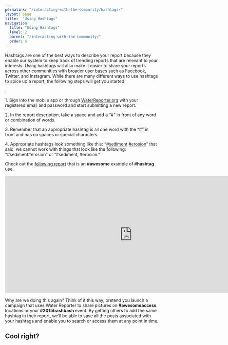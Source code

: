 ```yaml
---
permalink: "/interacting-with-the-community/hashtags/"
layout: page
title:  "Using Hashtags"
navigation:
  title: "Using Hashtags"
  level: 2
  parent: "/interacting-with-the-community/"
  order: 6
---
```


<p>
 Hashtags are one of the best ways to describe your report because they enable our system to keep track of trending reports that are relevant to your interests. Using hashtags will also make it easier to share your reports across other communities with broader user bases such as Facebook, Twitter, and Instagram. While there are many different ways to use hashtags to spice up a report, the following steps will get you started.

.
</p>


<p>
1. Sign into the mobile app or through <a href="https://www.waterreporter.org" target="_blank">WaterReporter.org</a> with your registered email and password and start submitting a new report.
</p>

<p>
2. In the report description, take a space and add a “#” in front of any word or combination of words.  
</p>

<p>
3. Remember that an appropriate hashtag is all one word with the “#” in front and has no spaces or special characters.    
</p>

<p>
4. Appropriate hashtags look something like this: “<a href="http://www.waterreporter.org/search?q=%7B%22filters%22:%5B%7B%22name%22:%22report_description%22,%22op%22:%22ilike%22,%22val%22:%22%25%23sediment%25%22%7D%5D,%22order_by%22:%5B%7B%22field%22:%22report_date%22,%22direction%22:%22desc%22%7D,%7B%22field%22:%22id%22,%22direction%22:%22desc%22%7D%5D%7D&page=1" target="_blank">#sediment</a> <a href="http://dev.waterreporter.org/search?q=%7B%22filters%22:%5B%7B%22name%22:%22report_description%22,%22op%22:%22ilike%22,%22val%22:%22%25%23erosion%25%22%7D%5D,%22order_by%22:%5B%7B%22field%22:%22report_date%22,%22direction%22:%22desc%22%7D,%7B%22field%22:%22id%22,%22direction%22:%22desc%22%7D%5D%7D&page=1" target="_blank">#erosion</a>” that said, we cannot work with things that look like the following: “#sediment#erosion” or “#sediment, #erosion.”
</p>

<p>
Check out the <a href="http://www.waterreporter.org/reports/2159" target="_blank">following report</a> that is an <strong>#awesome</strong> example of <strong>#hashtag</strong> use.
</p>



<p class="text-center">
<iframe src="https://player.vimeo.com/video/138997204?title=0&byline=0&portrait=0" width="833" height="385" frameborder="0" webkitallowfullscreen mozallowfullscreen allowfullscreen></iframe>
</p>

<p>
Why are we doing this again?  Think of it this way, pretend you launch a campaign that uses Water Reporter to share pictures on <strong>#awesomeaccess</strong> locations or your <strong>#2015trashbash</strong> event.  By getting others to add the same hashtag in their report, we’ll be able to save all the posts associated with your hashtags and enable you to search or access them at any point in time.  
</p>

<h2 class="text-center">
Cool right?
</h2>

